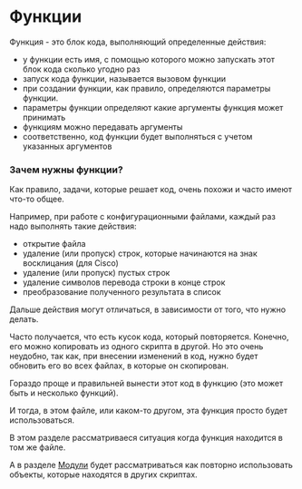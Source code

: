 # Функции

Функция - это блок кода, выполняющий определенные действия:
* у функции есть имя, с помощью которого можно запускать этот блок кода сколько угодно раз
 * запуск кода функции, называется вызовом функции
* при создании функции, как правило, определяются параметры функции.
 * параметры функции определяют какие аргументы функция может принимать
* функциям можно передавать аргументы
 * соответственно, код функции будет выполняться с учетом указанных аргументов

### Зачем нужны функции?

Как правило, задачи, которые решает код, очень похожи и часто имеют что-то общее.

Например, при работе с конфигурационными файлами, каждый раз надо выполнять такие действия:
* открытие файла
* удаление (или пропуск) строк, которые начинаются на знак восклицания (для Cisco)
* удаление (или пропуск) пустых строк
* удаление символов перевода строки в конце строк
* преобразование полученного результата в список

Дальше действия могут отличаться, в зависимости от того, что нужно делать.

Часто получается, что есть кусок кода, который повторяется.
Конечно, его можно копировать из одного скрипта в другой.
Но это очень неудобно, так как, при внесении изменений в код, нужно будет обновить его во всех файлах, в которые он скопирован.

Гораздо проще и правильней вынести этот код в функцию (это может быть и несколько функций).

И тогда, в этом файле, или каком-то другом, эта функция просто будет использоваться.

В этом разделе рассматриваеся ситуация когда функция находится в том же файле.

А в разделе [Модули](../book/08_modules/) будет рассматриваться как повторно использовать объекты, которые находятся в других скриптах.
